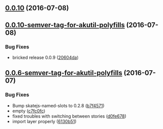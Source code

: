 <a name="0.0.10"></a>
## [0.0.10](https://aui-team-bot/https://bitbucket.org/atlassian/atlaskit/compare/0.0.10-semver-tag-for-akutil-polyfills...v0.0.10) (2016-07-08)



<a name="0.0.10-semver-tag-for-akutil-polyfills"></a>
## [0.0.10-semver-tag-for-akutil-polyfills](https://aui-team-bot/https://bitbucket.org/atlassian/atlaskit/compare/0.0.6-semver-tag-for-akutil-polyfills...0.0.10-semver-tag-for-akutil-polyfills) (2016-07-08)


### Bug Fixes

* bricked release 0.0.9 ([20604da](https://aui-team-bot/https://bitbucket.org/atlassian/atlaskit/commits/20604da))



<a name="0.0.6-semver-tag-for-akutil-polyfills"></a>
## [0.0.6-semver-tag-for-akutil-polyfills](https://aui-team-bot/https://bitbucket.org/atlassian/atlaskit/compare/6130b51...0.0.6-semver-tag-for-akutil-polyfills) (2016-07-07)


### Bug Fixes

* Bump skatejs-named-slots to 0.2.8 ([b7f4571](https://aui-team-bot/https://bitbucket.org/atlassian/atlaskit/commits/b7f4571))
* empty ([c7fc0fc](https://aui-team-bot/https://bitbucket.org/atlassian/atlaskit/commits/c7fc0fc))
* fixed troubles with switching between stories ([d0fe678](https://aui-team-bot/https://bitbucket.org/atlassian/atlaskit/commits/d0fe678))
* import layer properly ([6130b51](https://aui-team-bot/https://bitbucket.org/atlassian/atlaskit/commits/6130b51))



